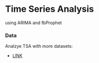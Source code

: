 # Time Series Analysis
using ARIMA and fbProphet

### Data
Analzye TSA with more datasets:
* [LINK](https://github.com/jonykoren/Time_Series_Analysis/tree/master/data)
